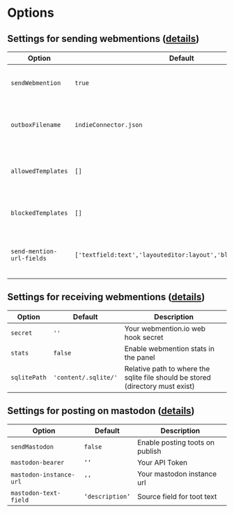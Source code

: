# Options

## Settings for sending webmentions ([details](sending.md))

| Option                    | Default                                                        | Description                                    |
| ------------------------- | -------------------------------------------------------------- | ---------------------------------------------- |
| `sendWebmention`          | `true`                                                         | Enable sending webmentions on page save        |
| `outboxFilename`          | `indieConnector.json`                                          | Change the filename of the processed urls file |
| `allowedTemplates`        | `[]`                                                           | Set templates allowed to send webmentions      |
| `blockedTemplates`        | `[]`                                                           | Block templates from sending webmentions       |
| `send-mention-url-fields` | `['textfield:text','layouteditor:layout','blockeditor:block']` | Set fieldnames and types to look for urls in   |

## Settings for receiving webmentions ([details](receiving.md))

| Option       | Default              | Description                                                                    |
| ------------ | -------------------- | ------------------------------------------------------------------------------ |
| `secret`     | `''`                 | Your webmention.io web hook secret                                             |
| `stats`      | `false`              | Enable webmention stats in the panel                                           |
| `sqlitePath` | `'content/.sqlite/'` | Relative path to where the sqlite file should be stored (directory must exist) |


## Settings for posting on mastodon ([details](mastodon.md))

| Option                  | Default         | Description                     |
| ----------------------- | --------------- | ------------------------------- |
| `sendMastodon`          | `false`         | Enable posting toots on publish |
| `mastodon-bearer`       | `‘‘`            | Your API Token                  |
| `mastodon-instance-url` | `‘‘`            | Your mastodon instance url      |
| `mastodon-text-field`   | `‘description‘` | Source field for toot text      |

